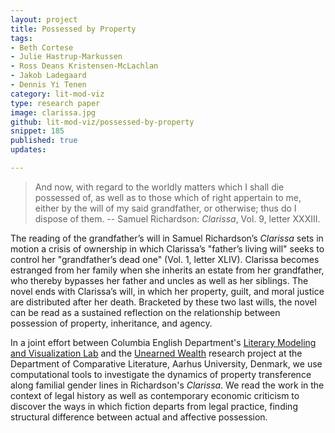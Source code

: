 ```yaml
---
layout: project
title: Possessed by Property
tags:
- Beth Cortese
- Julie Hastrup-Markussen
- Ross Deans Kristensen-McLachlan
- Jakob Ladegaard
- Dennis Yi Tenen
category: lit-mod-viz
type: research paper
image: clarissa.jpg
github: lit-mod-viz/possessed-by-property
snippet: 185
published: true
updates:

---
```


> And now, with regard to the worldly matters which I shall die possessed of, as well as to
those which of right appertain to me, either by the will of my said grandfather, or otherwise;
thus do I dispose of them. -- Samuel Richardson: *Clarissa*, Vol. 9, letter XXXIII.

The reading of the grandfather’s will in Samuel Richardson’s *Clarissa* sets in motion a crisis
of ownership in which Clarissa’s "father’s living will" seeks to control her "grandfather’s
dead one" (Vol. 1, letter XLIV). Clarissa becomes estranged from her family when she inherits
an estate from her grandfather, who thereby bypasses her father and uncles as well as her
siblings. The novel ends with Clarissa’s will, in which her property, guilt, and moral justice
are distributed after her death. Bracketed by these two last wills, the novel can be read as a
sustained reflection on the relationship between possession of property, inheritance, and
agency.

In a joint effort between Columbia English Department's [Literary Modeling and Visualization
Lab](https://xpmethod.plaintext.in/projects/literary-modeling.html) and the [Unearned
Wealth](http://projects.au.dk/unearned-wealth/) research project at the Department of
Comparative Literature, Aarhus University, Denmark, we use computational tools to investigate
the dynamics of property transference along familial gender lines in Richardson's *Clarissa*.
We read the work in the context of legal history as well as contemporary economic criticism to
discover the ways in which fiction departs from legal practice, finding structural difference
between actual and affective possession.




